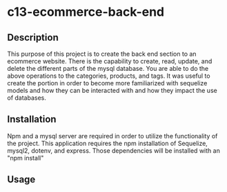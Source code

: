 # c13-ecommerce-back-end

## Description

This purpose of this project is to create the back end section to an ecommerce website. There is the capability to create, read, update, and delete the different parts of the mysql database. You are able to do the above operations to the categories, products, and tags.
It was useful to create the portion in order to become more familiarized with sequelize models and how they can be interacted with and how they impact the use of databases.

## Installation

Npm and a mysql server are required in order to utilize the functionality of the project. This application requires the npm installation of Sequelize, mysql2, dotenv, and express. Those dependencies will be installed with an "npm install"

## Usage
